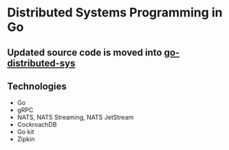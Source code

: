 # Distributed Systems Programming in Go

## Updated source code is moved into [go-distributed-sys](https://github.com/shijuvar/go-distributed-sys)

## Technologies
* Go 
* gRPC
* NATS, NATS Streaming, NATS JetStream
* CockroachDB
* Go kit
* Zipkin
